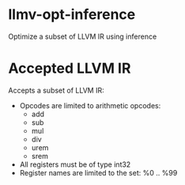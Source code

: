 # llmv-opt-inference
Optimize a subset of LLVM IR using inference

# Accepted LLVM IR

Accepts a subset of LLVM IR:
 * Opcodes are limited to arithmetic opcodes:
   * add
   * sub
   * mul
   * div
   * urem
   * srem
 * All registers must be of type int32
 * Register names are limited to the set: %0 .. %99
